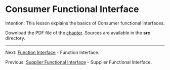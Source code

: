 # Consumer Functional Interface

Intention: This lesson explains the basics of Consumer functional interfaces.

Download the PDF file of the [chapter](chapter_6.pdf). Sources are available in the <b>src</b> directory. 

<hr>

Next: [Function Interface](chapter_7.md "Function Interface") - Function Interface.

Previous: [Supplier Functional Interface](chapter_5.md "Supplier Functional Interface") - Supplier Functional Interface.